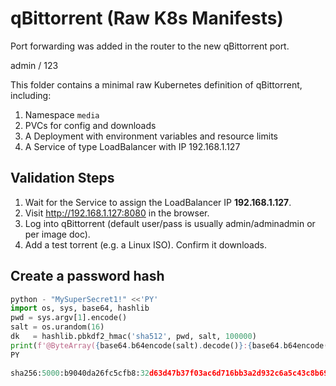 # qBittorrent (Raw K8s Manifests)

Port forwarding was added in the router to the new qBittorrent port.

admin / 123

This folder contains a minimal raw Kubernetes definition of qBittorrent,
including:

1. Namespace `media`
2. PVCs for config and downloads
3. A Deployment with environment variables and resource limits
4. A Service of type LoadBalancer with IP 192.168.1.127

## Validation Steps

1. Wait for the Service to assign the LoadBalancer IP **192.168.1.127**.
2. Visit <http://192.168.1.127:8080> in the browser.
3. Log into qBittorrent (default user/pass is usually admin/adminadmin or per image doc).
4. Add a test torrent (e.g. a Linux ISO). Confirm it downloads.

## Create a password hash

```python
python - "MySuperSecret1!" <<'PY'
import os, sys, base64, hashlib
pwd = sys.argv[1].encode()
salt = os.urandom(16)
dk   = hashlib.pbkdf2_hmac('sha512', pwd, salt, 100000)
print(f'@ByteArray({base64.b64encode(salt).decode()}:{base64.b64encode(dk).decode()})')
PY

sha256:5000:b9040da26fc5cfb8:32d63d47b37f03ac6d716bb3a2d932c6a5c43c8b69215444e0588928fae9eae7
```
